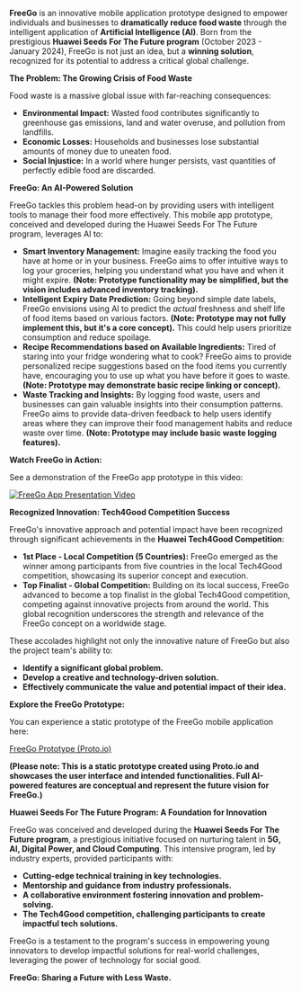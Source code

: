**FreeGo** is an innovative mobile application prototype designed to empower individuals and businesses to **dramatically reduce food waste** through the intelligent application of **Artificial Intelligence (AI)**. Born from the prestigious **Huawei Seeds For The Future program** (October 2023 - January 2024), FreeGo is not just an idea, but a **winning solution**, recognized for its potential to address a critical global challenge.

**The Problem: The Growing Crisis of Food Waste**

Food waste is a massive global issue with far-reaching consequences:

*   **Environmental Impact:**  Wasted food contributes significantly to greenhouse gas emissions, land and water overuse, and pollution from landfills.
*   **Economic Losses:**  Households and businesses lose substantial amounts of money due to uneaten food.
*   **Social Injustice:**  In a world where hunger persists, vast quantities of perfectly edible food are discarded.

**FreeGo: An AI-Powered Solution**

FreeGo tackles this problem head-on by providing users with intelligent tools to manage their food more effectively.  This mobile app prototype, conceived and developed during the Huawei Seeds For The Future program, leverages AI to:

*   **Smart Inventory Management:**  Imagine easily tracking the food you have at home or in your business. FreeGo aims to offer intuitive ways to log your groceries, helping you understand what you have and when it might expire.  **(Note: Prototype functionality may be simplified, but the vision includes advanced inventory tracking).**
*   **Intelligent Expiry Date Prediction:**  Going beyond simple date labels, FreeGo envisions using AI to predict the *actual* freshness and shelf life of food items based on various factors.  **(Note: Prototype may not fully implement this, but it's a core concept).**  This could help users prioritize consumption and reduce spoilage.
*   **Recipe Recommendations based on Available Ingredients:**  Tired of staring into your fridge wondering what to cook? FreeGo aims to provide personalized recipe suggestions based on the food items you currently have, encouraging you to use up what you have before it goes to waste. **(Note: Prototype may demonstrate basic recipe linking or concept).**
*   **Waste Tracking and Insights:**  By logging food waste, users and businesses can gain valuable insights into their consumption patterns. FreeGo aims to provide data-driven feedback to help users identify areas where they can improve their food management habits and reduce waste over time.  **(Note: Prototype may include basic waste logging features).**

**Watch FreeGo in Action:**

See a demonstration of the FreeGo app prototype in this video:

[![FreeGo App Presentation Video](https://img.youtube.com/vi/8DsND7QDloQ/0.jpg)](https://www.youtube.com/watch?v=8DsND7QDloQ)

**Recognized Innovation: Tech4Good Competition Success**

FreeGo's innovative approach and potential impact have been recognized through significant achievements in the **Huawei Tech4Good Competition**:

*   **1st Place - Local Competition (5 Countries):**  FreeGo emerged as the winner among participants from five countries in the local Tech4Good competition, showcasing its superior concept and execution.
*   **Top Finalist - Global Competition:**  Building on its local success, FreeGo advanced to become a top finalist in the global Tech4Good competition, competing against innovative projects from around the world. This global recognition underscores the strength and relevance of the FreeGo concept on a worldwide stage.

These accolades highlight not only the innovative nature of FreeGo but also the project team's ability to:

*   **Identify a significant global problem.**
*   **Develop a creative and technology-driven solution.**
*   **Effectively communicate the value and potential impact of their idea.**

**Explore the FreeGo Prototype:**

You can experience a static prototype of the FreeGo mobile application here:

[FreeGo Prototype (Proto.io)](https://alepot55.github.io/FreeGo.github.io/)

**(Please note: This is a static prototype created using Proto.io and showcases the user interface and intended functionalities.  Full AI-powered features are conceptual and represent the future vision for FreeGo.)**

**Huawei Seeds For The Future Program: A Foundation for Innovation**

FreeGo was conceived and developed during the **Huawei Seeds For The Future program**, a prestigious initiative focused on nurturing talent in **5G, AI, Digital Power, and Cloud Computing**.  This intensive program, led by industry experts, provided participants with:

*   **Cutting-edge technical training in key technologies.**
*   **Mentorship and guidance from industry professionals.**
*   **A collaborative environment fostering innovation and problem-solving.**
*   **The Tech4Good competition, challenging participants to create impactful tech solutions.**

FreeGo is a testament to the program's success in empowering young innovators to develop impactful solutions for real-world challenges, leveraging the power of technology for social good.

**FreeGo:  Sharing a Future with Less Waste.**